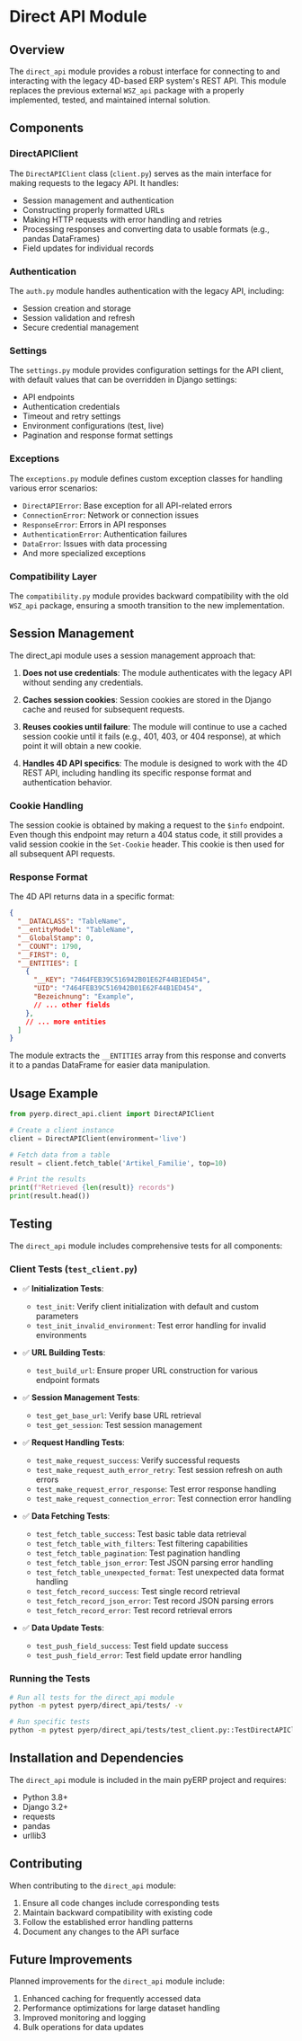 # Direct API Module

## Overview

The `direct_api` module provides a robust interface for connecting to and interacting with the legacy 4D-based ERP system's REST API. This module replaces the previous external `WSZ_api` package with a properly implemented, tested, and maintained internal solution.

## Components

### DirectAPIClient

The `DirectAPIClient` class (`client.py`) serves as the main interface for making requests to the legacy API. It handles:

- Session management and authentication
- Constructing properly formatted URLs
- Making HTTP requests with error handling and retries
- Processing responses and converting data to usable formats (e.g., pandas DataFrames)
- Field updates for individual records

### Authentication

The `auth.py` module handles authentication with the legacy API, including:

- Session creation and storage
- Session validation and refresh
- Secure credential management

### Settings

The `settings.py` module provides configuration settings for the API client, with default values that can be overridden in Django settings:

- API endpoints
- Authentication credentials
- Timeout and retry settings
- Environment configurations (test, live)
- Pagination and response format settings

### Exceptions

The `exceptions.py` module defines custom exception classes for handling various error scenarios:

- `DirectAPIError`: Base exception for all API-related errors
- `ConnectionError`: Network or connection issues
- `ResponseError`: Errors in API responses
- `AuthenticationError`: Authentication failures
- `DataError`: Issues with data processing
- And more specialized exceptions

### Compatibility Layer

The `compatibility.py` module provides backward compatibility with the old `WSZ_api` package, ensuring a smooth transition to the new implementation.

## Session Management

The direct_api module uses a session management approach that:

1. **Does not use credentials**: The module authenticates with the legacy API without sending any credentials.

2. **Caches session cookies**: Session cookies are stored in the Django cache and reused for subsequent requests.

3. **Reuses cookies until failure**: The module will continue to use a cached session cookie until it fails (e.g., 401, 403, or 404 response), at which point it will obtain a new cookie.

4. **Handles 4D API specifics**: The module is designed to work with the 4D REST API, including handling its specific response format and authentication behavior.

### Cookie Handling

The session cookie is obtained by making a request to the `$info` endpoint. Even though this endpoint may return a 404 status code, it still provides a valid session cookie in the `Set-Cookie` header. This cookie is then used for all subsequent API requests.

### Response Format

The 4D API returns data in a specific format:

```json
{
  "__DATACLASS": "TableName",
  "__entityModel": "TableName",
  "__GlobalStamp": 0,
  "__COUNT": 1790,
  "__FIRST": 0,
  "__ENTITIES": [
    {
      "__KEY": "7464FEB39C516942B01E62F44B1ED454",
      "UID": "7464FEB39C516942B01E62F44B1ED454",
      "Bezeichnung": "Example",
      // ... other fields
    },
    // ... more entities
  ]
}
```

The module extracts the `__ENTITIES` array from this response and converts it to a pandas DataFrame for easier data manipulation.

## Usage Example

```python
from pyerp.direct_api.client import DirectAPIClient

# Create a client instance
client = DirectAPIClient(environment='live')

# Fetch data from a table
result = client.fetch_table('Artikel_Familie', top=10)

# Print the results
print(f"Retrieved {len(result)} records")
print(result.head())
```

## Testing

The `direct_api` module includes comprehensive tests for all components:

### Client Tests (`test_client.py`)

- ✅ **Initialization Tests**:
  - `test_init`: Verify client initialization with default and custom parameters
  - `test_init_invalid_environment`: Test error handling for invalid environments

- ✅ **URL Building Tests**:
  - `test_build_url`: Ensure proper URL construction for various endpoint formats

- ✅ **Session Management Tests**:
  - `test_get_base_url`: Verify base URL retrieval
  - `test_get_session`: Test session management

- ✅ **Request Handling Tests**:
  - `test_make_request_success`: Verify successful requests
  - `test_make_request_auth_error_retry`: Test session refresh on auth errors
  - `test_make_request_error_response`: Test error response handling
  - `test_make_request_connection_error`: Test connection error handling

- ✅ **Data Fetching Tests**:
  - `test_fetch_table_success`: Test basic table data retrieval
  - `test_fetch_table_with_filters`: Test filtering capabilities
  - `test_fetch_table_pagination`: Test pagination handling
  - `test_fetch_table_json_error`: Test JSON parsing error handling
  - `test_fetch_table_unexpected_format`: Test unexpected data format handling
  - `test_fetch_record_success`: Test single record retrieval
  - `test_fetch_record_json_error`: Test record JSON parsing errors
  - `test_fetch_record_error`: Test record retrieval errors

- ✅ **Data Update Tests**:
  - `test_push_field_success`: Test field update success
  - `test_push_field_error`: Test field update error handling

### Running the Tests

```bash
# Run all tests for the direct_api module
python -m pytest pyerp/direct_api/tests/ -v

# Run specific tests
python -m pytest pyerp/direct_api/tests/test_client.py::TestDirectAPIClient::test_fetch_table_pagination -v
```

## Installation and Dependencies

The `direct_api` module is included in the main pyERP project and requires:

- Python 3.8+
- Django 3.2+
- requests
- pandas
- urllib3

## Contributing

When contributing to the `direct_api` module:

1. Ensure all code changes include corresponding tests
2. Maintain backward compatibility with existing code
3. Follow the established error handling patterns
4. Document any changes to the API surface

## Future Improvements

Planned improvements for the `direct_api` module include:

1. Enhanced caching for frequently accessed data
2. Performance optimizations for large dataset handling
3. Improved monitoring and logging
4. Bulk operations for data updates
